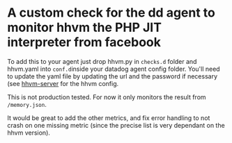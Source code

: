 # A custom check for the dd agent to monitor hhvm the PHP JIT interpreter from facebook

To add this to your agent just drop hhvm.py in `checks.d` folder and hhvm.yaml into `conf.d`inside your datadog agent config folder.
You'll need to update the yaml file by updating the url and the password if necessary (see [hhvm-server](https://docs.hhvm.com/hhvm/advanced-usage/admin-server) for the hhvm config.

This is not production tested.
For now it only monitors the result from `/memory.json`.

It would be great to add the other metrics, and fix error handling to not crash on one missing metric (since the precise list is very dependant on the hhvm version).
